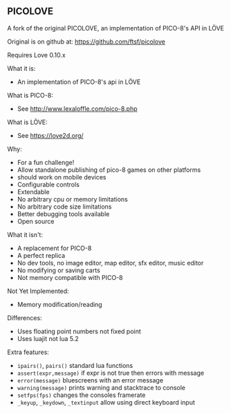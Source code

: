 PICOLOVE
--------

A fork of the original PICOLOVE, an implementation of PICO-8's API in LÖVE

Original is on github at: https://github.com/ftsf/picolove

Requires Love 0.10.x

What it is:

 * An implementation of PICO-8's api in LÖVE

What is PICO-8:

 * See http://www.lexaloffle.com/pico-8.php

What is LÖVE:

 * See https://love2d.org/

Why:

 * For a fun challenge!
 * Allow standalone publishing of pico-8 games on other platforms
  * should work on mobile devices
 * Configurable controls
 * Extendable
 * No arbitrary cpu or memory limitations
 * No arbitrary code size limitations
 * Better debugging tools available
 * Open source

What it isn't:

 * A replacement for PICO-8
 * A perfect replica
 * No dev tools, no image editor, map editor, sfx editor, music editor
 * No modifying or saving carts
 * Not memory compatible with PICO-8

Not Yet Implemented:

 * Memory modification/reading

Differences:

 * Uses floating point numbers not fixed point
 * Uses luajit not lua 5.2

Extra features:

 * `ipairs()`, `pairs()` standard lua functions
 * `assert(expr,message)` if expr is not true then errors with message
 * `error(message)` bluescreens with an error message
 * `warning(message)` prints warning and stacktrace to console
 * `setfps(fps)` changes the consoles framerate
 * `_keyup`, `_keydown`, `_textinput` allow using direct keyboard input
